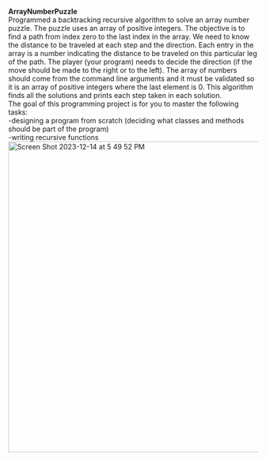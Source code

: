 **ArrayNumberPuzzle**<br>
Programmed a backtracking recursive algorithm to solve an array number puzzle. The puzzle uses an array of positive integers. The objective is to find a path from 
index zero to the last index in the array. We need to know the distance to be traveled at each step and the direction. Each entry in the array is a number 
indicating the distance to be traveled on this particular leg of the path. The player (your program) needs to decide the direction (if the move should be made to
the right or to the left). The array of numbers should come from the command line arguments and it must be validated so it is an array of positive integers where 
the last element is 0.  This algorithm finds all the solutions and prints each step taken in each solution.<br> 
The goal of this programming project is for you to master the following tasks:<br>
-designing a program from scratch (deciding what classes and methods should be part of the program)<br>
-writing recursive functions<br>
<img width="629" alt="Screen Shot 2023-12-14 at 5 49 52 PM" src="https://github.com/DeveshJ1/ArrayNumberPuzzle/assets/65970729/34b75d14-e15e-401e-9e4c-f546d444eee1">
